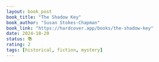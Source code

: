 ```yaml
---
layout: book_post
book_title: "The Shadow Key"
book_author: "Susan Stokes-Chapman"
book_link: "https://hardcover.app/books/the-shadow-key"
date: 2024-10-20
status: 📚
rating: 2
tags: [historical, fiction, mystery]
---
```

